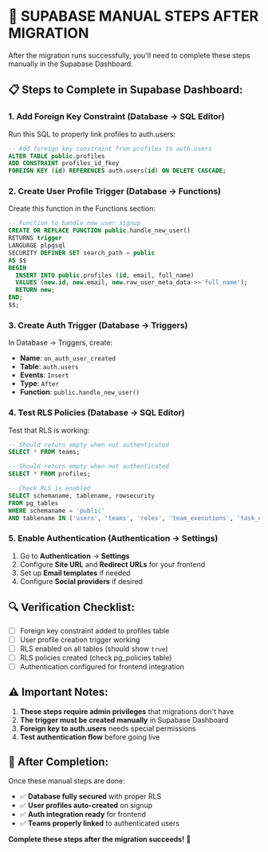# 🔧 **SUPABASE MANUAL STEPS AFTER MIGRATION**

After the migration runs successfully, you'll need to complete these steps manually in the Supabase Dashboard.

## **📋 Steps to Complete in Supabase Dashboard:**

### **1. Add Foreign Key Constraint (Database → SQL Editor)**

Run this SQL to properly link profiles to auth.users:

```sql
-- Add foreign key constraint from profiles to auth.users
ALTER TABLE public.profiles 
ADD CONSTRAINT profiles_id_fkey 
FOREIGN KEY (id) REFERENCES auth.users(id) ON DELETE CASCADE;
```

### **2. Create User Profile Trigger (Database → Functions)**

Create this function in the Functions section:

```sql
-- Function to handle new user signup
CREATE OR REPLACE FUNCTION public.handle_new_user()
RETURNS trigger
LANGUAGE plpgsql
SECURITY DEFINER SET search_path = public
AS $$
BEGIN
  INSERT INTO public.profiles (id, email, full_name)
  VALUES (new.id, new.email, new.raw_user_meta_data->>'full_name');
  RETURN new;
END;
$$;
```

### **3. Create Auth Trigger (Database → Triggers)**

In Database → Triggers, create:
- **Name**: `on_auth_user_created`
- **Table**: `auth.users`
- **Events**: `Insert`
- **Type**: `After`
- **Function**: `public.handle_new_user()`

### **4. Test RLS Policies (Database → SQL Editor)**

Test that RLS is working:

```sql
-- Should return empty when not authenticated
SELECT * FROM teams;

-- Should return empty when not authenticated  
SELECT * FROM profiles;

-- Check RLS is enabled
SELECT schemaname, tablename, rowsecurity 
FROM pg_tables 
WHERE schemaname = 'public' 
AND tablename IN ('users', 'teams', 'roles', 'team_executions', 'task_executions', 'profiles');
```

### **5. Enable Authentication (Authentication → Settings)**

1. Go to **Authentication** → **Settings**
2. Configure **Site URL** and **Redirect URLs** for your frontend
3. Set up **Email templates** if needed
4. Configure **Social providers** if desired

## **🔍 Verification Checklist:**

- [ ] Foreign key constraint added to profiles table
- [ ] User profile creation trigger working
- [ ] RLS enabled on all tables (should show `true`)
- [ ] RLS policies created (check pg_policies table)
- [ ] Authentication configured for frontend integration

## **⚠️ Important Notes:**

1. **These steps require admin privileges** that migrations don't have
2. **The trigger must be created manually** in Supabase Dashboard
3. **Foreign key to auth.users** needs special permissions
4. **Test authentication flow** before going live

## **🎯 After Completion:**

Once these manual steps are done:
- ✅ **Database fully secured** with proper RLS
- ✅ **User profiles auto-created** on signup
- ✅ **Auth integration ready** for frontend
- ✅ **Teams properly linked** to authenticated users

**Complete these steps after the migration succeeds!** 🔐 